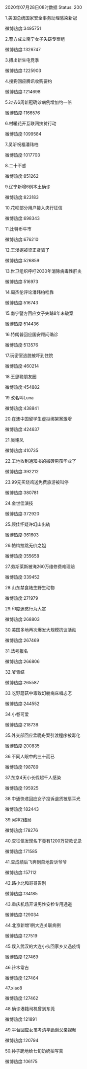 2020年07月28日08时数据
Status: 200

1.美国总统国家安全事务助理感染新冠

微博热度:3495751

2.警方成立南宁女子失踪专案组

微博热度:1326747

3.搏出新生电竞季

微博热度:1225903

4.搜狗回应腾讯收购要约

微博热度:1214698

5.过去6周新冠确诊病例增加约一倍

微博热度:1166576

6.村暖花开互联网扶贫行动

微博热度:1099584

7.吴昕祝福潘玮柏

微博热度:1017703

8.二十不惑

微博热度:851262

9.辽宁新增6例本土确诊

微博热度:823183

10.花呗部分用户接入央行征信

微博热度:698343

11.比特币牛市

微博热度:676210

12.王漫妮被梁正贤骗了

微博热度:526859

13.世卫组织呼吁2030年消除病毒性肝炎

微博热度:516973

14.周杰伦评论潘玮柏哇靠

微博热度:516743

15.南宁警方回应女子失踪8年未破案

微博热度:514436

16.特朗普回应国安顾问确诊

微博热度:513576

17.玩密室逃脱被吓到住院

微博热度:460214

18.王思聪朋友圈

微博热度:454882

19.改名叫Luna

微博热度:438841

20.在澳中国留学生虚拟绑架案激增

微博热度:424637

21.吴翊凤

微博热度:410735

22.工地收到通知书的搬砖男孩毕业了

微博热度:392212

23.99元买烧鸡送免费旅游被叫停

微博热度:380781

24.金世佳演技

微博热度:372920

25.顾佳怀疑许幻山出轨

微博热度:361603

26.帕梅拉跳无价之姐

微博热度:355658

27.劳斯莱斯被淹260万维修费难理赔

微博热度:339452

28.山东禁食陆生野生动物

微博热度:271979

29.印度迷惑行为大赏

微博热度:268803

30.美国多地再次爆发大规模抗议活动

微博热度:267469

31.法考报名

微博热度:266806

32.爷青结

微博热度:265587

33.吃野蘑菇中毒致幻躺病床唱忐忑

微博热度:244552

34.小卷可爱

微博热度:218738

35.外交部回应孟晚舟案引渡程序被毒化

微博热度:200835

36.不同人眼中的三十而已

微博热度:198789

37.东京4天小长假超千人感染

微博热度:195925

38.中通快递回应女子投诉退货被扇耳光

微博热度:182443

39.河神2结局

微博热度:178276

40.查征信发现名下竟有1200万贷款记录

微博热度:171585

41.查成绩后飞奔到菜地告诉爷爷

微博热度:157112

42.路小北和哥哥告别

微博热度:134185

43.重庆机场开设男性安检专用通道

微博热度:129034

44.北京新增1例大连关联病例

微博热度:127519

45.误入武汉的大连小伙回家乡又遇疫情

微博热度:127469

46.铃木常吉

微博热度:127464

47.xiao8

微博热度:127462

48.确诊港籍司机曾到东莞

微博热度:121891

49.平台回应女孩考清华跪谢父亲视频

微博热度:120794

50.孙子跪地给七旬奶奶拍写真

微博热度:106175

